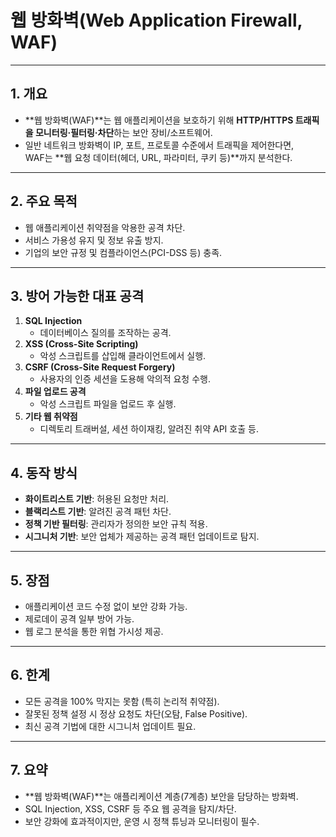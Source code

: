 # 웹 방화벽(Web Application Firewall, WAF)

---

## 1. 개요
- **웹 방화벽(WAF)**는 웹 애플리케이션을 보호하기 위해 **HTTP/HTTPS 트래픽을 모니터링·필터링·차단**하는 보안 장비/소프트웨어.
- 일반 네트워크 방화벽이 IP, 포트, 프로토콜 수준에서 트래픽을 제어한다면,  
  WAF는 **웹 요청 데이터(헤더, URL, 파라미터, 쿠키 등)**까지 분석한다.

---

## 2. 주요 목적
- 웹 애플리케이션 취약점을 악용한 공격 차단.
- 서비스 가용성 유지 및 정보 유출 방지.
- 기업의 보안 규정 및 컴플라이언스(PCI-DSS 등) 충족.

---

## 3. 방어 가능한 대표 공격
1. **SQL Injection**  
   - 데이터베이스 질의를 조작하는 공격.
2. **XSS (Cross-Site Scripting)**  
   - 악성 스크립트를 삽입해 클라이언트에서 실행.
3. **CSRF (Cross-Site Request Forgery)**  
   - 사용자의 인증 세션을 도용해 악의적 요청 수행.
4. **파일 업로드 공격**  
   - 악성 스크립트 파일을 업로드 후 실행.
5. **기타 웹 취약점**  
   - 디렉토리 트래버설, 세션 하이재킹, 알려진 취약 API 호출 등.

---

## 4. 동작 방식
- **화이트리스트 기반**: 허용된 요청만 처리.
- **블랙리스트 기반**: 알려진 공격 패턴 차단.
- **정책 기반 필터링**: 관리자가 정의한 보안 규칙 적용.
- **시그니처 기반**: 보안 업체가 제공하는 공격 패턴 업데이트로 탐지.

---

## 5. 장점
- 애플리케이션 코드 수정 없이 보안 강화 가능.
- 제로데이 공격 일부 방어 가능.
- 웹 로그 분석을 통한 위협 가시성 제공.

---

## 6. 한계
- 모든 공격을 100% 막지는 못함 (특히 논리적 취약점).
- 잘못된 정책 설정 시 정상 요청도 차단(오탐, False Positive).
- 최신 공격 기법에 대한 시그니처 업데이트 필요.

---

## 7. 요약
- **웹 방화벽(WAF)**는 애플리케이션 계층(7계층) 보안을 담당하는 방화벽.  
- SQL Injection, XSS, CSRF 등 주요 웹 공격을 탐지/차단.  
- 보안 강화에 효과적이지만, 운영 시 정책 튜닝과 모니터링이 필수.
